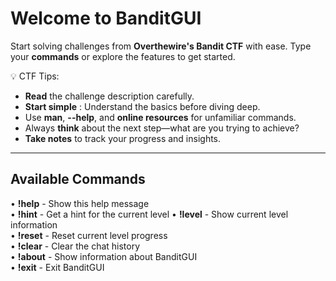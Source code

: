 # Welcome to BanditGUI

Start solving challenges from **Overthewire's Bandit CTF** with ease. Type your **commands** or explore the features to get started.

💡 CTF Tips:

- **Read** the challenge description carefully.
- **Start simple** : Understand the basics before diving deep.
- Use **man**, **--help**, and **online resources** for unfamiliar commands.
- Always **think** about the next step—what are you trying to achieve?
- **Take notes** to track your progress and insights.

---

## Available Commands  

• **!help**    - Show this help message  
• **!hint**    - Get a hint for the current level
• **!level**   - Show current level information  
• **!reset**   - Reset current level progress  
• **!clear**   - Clear the chat history  
• **!about**   - Show information about BanditGUI  
• **!exit**    - Exit BanditGUI
